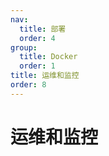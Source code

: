 ```yaml
---
nav:
  title: 部署
  order: 4
group:
  title: Docker
  order: 1
title: 运维和监控
order: 8
---
```


# 运维和监控

